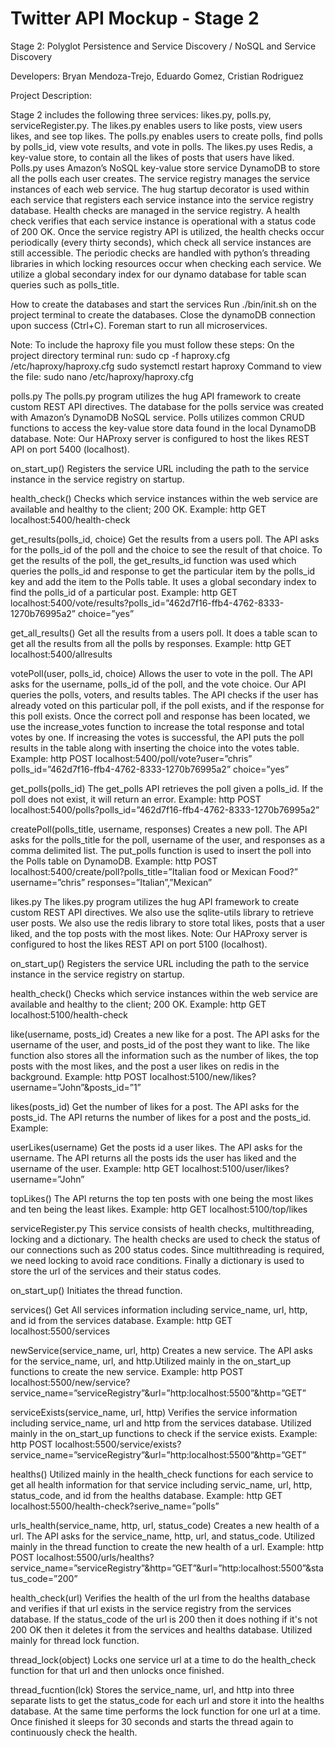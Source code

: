 # Twitter API Mockup - Stage 2

Stage 2: Polyglot Persistence and Service Discovery / NoSQL and Service Discovery

Developers: Bryan Mendoza-Trejo, Eduardo Gomez, Cristian Rodriguez

Project Description:

Stage 2 includes the following three services: likes.py, polls.py, serviceRegister.py. The likes.py enables users to like posts, view users likes, and see top likes. The polls.py enables users to create polls, find polls by polls_id, view vote results, and vote in polls. The likes.py uses Redis, a key-value store, to contain all the likes of posts that users have liked. Polls.py uses Amazon’s NoSQL key-value store service DynamoDB to store all the polls each user creates. The service registry manages the service instances of each web service. The hug startup decorator is used within each service that registers each service instance into the service registry database. Health checks are managed in the service registry. A health check verifies that each service instance is operational with a status code of 200 OK. Once the service registry API is utilized, the health checks occur periodically (every thirty seconds), which check all service instances are still accessible. The periodic checks are handled with python’s threading libraries in which locking resources occur when checking each service. We utilize a global secondary index for our dynamo database for table scan queries such as polls_title.

How to create the databases and start the services
Run ./bin/init.sh on the project terminal to create the databases.
Close the dynamoDB connection upon success (Ctrl+C).
Foreman start to run all microservices.

Note: To include the haproxy file you must follow these steps:
On the project directory terminal run:
sudo cp -f haproxy.cfg /etc/haproxy/haproxy.cfg
sudo systemctl restart haproxy
	Command to view the file: sudo nano /etc/haproxy/haproxy.cfg

polls.py
The polls.py program utilizes the hug API framework to create custom REST API directives. The database for the polls service was created with Amazon’s DynamoDB NoSQL service. Polls utilizes common CRUD functions to access the key-value store data found in the local DynamoDB database. Note: Our HAProxy server is configured to host the likes REST API on port 5400 (localhost).

on_start_up()
Registers the service URL including the path to the service instance in the service registry on startup.

health_check()
Checks which service instances within the web service are available and healthy to the client; 200 OK.
	Example:
http GET localhost:5400/health-check

get_results(polls_id, choice)
Get the results from a users poll. The API asks for the polls_id of the poll and the choice to see the result of that choice. To get the results of the poll, the get_results_id function was used which queries the polls_id and response to get the particular item by the polls_id key and add the item to the Polls table. It uses a global secondary index to find the polls_id of a particular post.
Example:
http GET localhost:5400/vote/results?polls_id=”462d7f16-ffb4-4762-8333-1270b76995a2” choice=”yes”

get_all_results()
Get all the results from a users poll. It does a table scan to get all the results from all the polls by responses.
Example:
http GET localhost:5400/allresults

votePoll(user, polls_id, choice)
Allows the user to vote in the poll. The API asks for the username, polls_id of the poll, and the vote choice. Our API queries the polls, voters, and results tables. The API checks if the user has already voted on this particular poll, if the poll exists, and if the response for this poll exists. Once the correct poll and response has been located, we use the increase_votes function to increase the total response and total votes by one. If increasing the votes is successful, the API puts the poll results in the table along with inserting the choice into the votes table.
Example:
http POST localhost:5400/poll/vote?user=”chris” polls_id=”462d7f16-ffb4-4762-8333-1270b76995a2” choice=”yes”

get_polls(polls_id)
The get_polls API retrieves the poll given a polls_id. If the poll does not exist, it will return an error.
Example:
http POST localhost:5400/polls?polls_id=”462d7f16-ffb4-4762-8333-1270b76995a2”

createPoll(polls_title, username, responses)
Creates a new poll. The API asks for the polls_title for the poll, username of the user, and responses as a comma delimited list. The put_polls function is used to insert the poll into the Polls table on DynamoDB.
Example:
http POST localhost:5400/create/poll?polls_title=”Italian food or Mexican Food?” username=”chris” responses=”Italian”,”Mexican”

likes.py
The likes.py program utilizes the hug API framework to create custom REST API directives. We also use the sqlite-utils library to retrieve user posts. We also use the redis library to store total likes, posts that a user liked, and the top posts with the most likes. Note: Our HAProxy server is configured to host the likes REST API on port 5100 (localhost).

on_start_up()
Registers the service URL including the path to the service instance in the service registry on startup.

health_check()
Checks which service instances within the web service are available and healthy to the client; 200 OK.
	Example:
http GET localhost:5100/health-check


like(username, posts_id)
Creates a new like for a post. The API asks for the username of the user, and posts_id of the post they want to like. The like function also stores all the information such as the number of likes, the top posts with the most likes, and the post a user likes on redis in the background.
Example:
http POST localhost:5100/new/likes?username=”John”&posts_id=”1”

likes(posts_id)
Get the number of likes for a post. The API asks for the posts_id. The API returns the number of likes for a post and the posts_id.
Example:


userLikes(username)
Get the posts id a user likes. The API asks for the username. The API returns all the posts ids the user has liked and the username of the user.
Example:
http GET localhost:5100/user/likes?username=”John”

topLikes()
The API returns the top ten posts with one being the most likes and ten being the least likes.
	Example:
http GET localhost:5100/top/likes

serviceRegister.py
This service consists of health checks, multithreading, locking and a dictionary. The health checks are used to check the status of our connections such as 200 status codes. Since multithreading is required, we need locking to avoid race conditions. Finally a dictionary is used to store the url of the services and their status codes. 

on_start_up()
Initiates the thread function.



services()
Get All services information including service_name, url, http, and id from the services database.
Example:
http GET localhost:5500/services

newService(service_name, url, http)
Creates a new service. The API asks for the service_name, url, and http.Utilized mainly in the on_start_up functions to create the new service.
Example:
http POST localhost:5500/new/service?service_name=”serviceRegistry”&url=”http:localhost:5500”&http=”GET”

serviceExists(service_name, url, http)
Verifies the service information including service_name, url and http from the services database. Utilized mainly in the on_start_up functions to check if the service exists.
Example:
http POST localhost:5500/service/exists?service_name=”serviceRegistry”&url=”http:localhost:5500”&http=”GET”

healths()
Utilized mainly in the health_check functions for each service to get all health information for that service including servic_name, url, http, status_code, and id from the healths database.
	Example:
http GET localhost:5500/health-check?serive_name=”polls”

urls_health(service_name, http, url, status_code)
Creates a new health of a url. The API asks for the service_name, http, url, and status_code. Utilized mainly in the thread function to create the new health of a url.
Example:
http POST localhost:5500/urls/healths?service_name=”serviceRegistry”&http=”GET”&url=”http:localhost:5500”&status_code=”200”

health_check(url)
Verifies the health of the url from the healths database and verifies if that url exists in the service registry from the services database. If the status_code of the url is 200 then it does nothing if it's not 200 OK then it deletes it from the services and healths database. Utilized mainly for thread lock function.

thread_lock(object)
Locks one service url at a time to do the health_check function for that url and then unlocks once finished.

thread_fucntion(lck)
	Stores the service_name, url, and http into three separate
lists to get the status_code for each url and store it into the healths database. At the same time performs the lock function for one url at a time. Once finished it sleeps for 30 seconds and starts the thread again to continuously check the health.


